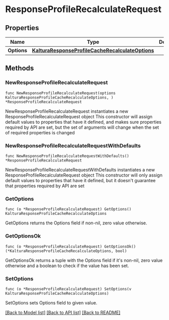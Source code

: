 # ResponseProfileRecalculateRequest

## Properties

Name | Type | Description | Notes
------------ | ------------- | ------------- | -------------
**Options** | [**KalturaResponseProfileCacheRecalculateOptions**](KalturaResponseProfileCacheRecalculateOptions.md) |  | 

## Methods

### NewResponseProfileRecalculateRequest

`func NewResponseProfileRecalculateRequest(options KalturaResponseProfileCacheRecalculateOptions, ) *ResponseProfileRecalculateRequest`

NewResponseProfileRecalculateRequest instantiates a new ResponseProfileRecalculateRequest object
This constructor will assign default values to properties that have it defined,
and makes sure properties required by API are set, but the set of arguments
will change when the set of required properties is changed

### NewResponseProfileRecalculateRequestWithDefaults

`func NewResponseProfileRecalculateRequestWithDefaults() *ResponseProfileRecalculateRequest`

NewResponseProfileRecalculateRequestWithDefaults instantiates a new ResponseProfileRecalculateRequest object
This constructor will only assign default values to properties that have it defined,
but it doesn't guarantee that properties required by API are set

### GetOptions

`func (o *ResponseProfileRecalculateRequest) GetOptions() KalturaResponseProfileCacheRecalculateOptions`

GetOptions returns the Options field if non-nil, zero value otherwise.

### GetOptionsOk

`func (o *ResponseProfileRecalculateRequest) GetOptionsOk() (*KalturaResponseProfileCacheRecalculateOptions, bool)`

GetOptionsOk returns a tuple with the Options field if it's non-nil, zero value otherwise
and a boolean to check if the value has been set.

### SetOptions

`func (o *ResponseProfileRecalculateRequest) SetOptions(v KalturaResponseProfileCacheRecalculateOptions)`

SetOptions sets Options field to given value.



[[Back to Model list]](../README.md#documentation-for-models) [[Back to API list]](../README.md#documentation-for-api-endpoints) [[Back to README]](../README.md)


